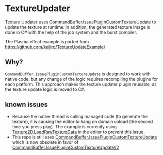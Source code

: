 # TextureUpdater

Texture Updater uses [CommandBuffer.IssuePluginCustomTextureUpdate](https://docs.unity3d.com/ScriptReference/Rendering.CommandBuffer.IssuePluginCustomTextureUpdate.html) to update the texture at runtime. In addition, the generated texture image is done in C# with the help of the job system and the burst compiler.

The Plasma effect example is ported from https://github.com/keijiro/TextureUpdateExample/

## Why?
`CommandBuffer.IssuePluginCustomTextureUpdate` is designed to work with native code, but any change of the logic requires recompiling the plugins for each platform. This approach makes the texture updater plugin reusable, as the texture update logic is moved to C#.

## known issues
 - Because the native thread is calling managed code (to generate the texture), it is causing the editor to hang on domain unload (the second time you press play).
The example is currently using [Texture2D.LoadRawTextureData](https://docs.unity3d.com/ScriptReference/Texture2D.LoadRawTextureData.html) in the editor to prevent this issue.
 - This repo is still uses [CommandBuffer.IssuePluginCustomTextureUpdate](https://docs.unity3d.com/ScriptReference/Rendering.CommandBuffer.IssuePluginCustomTextureUpdate.html) which is now obsolete in favor of [CommandBuffer.IssuePluginCustomTextureUpdateV2](https://docs.unity3d.com/2018.3/Documentation/ScriptReference/Rendering.CommandBuffer.IssuePluginCustomTextureUpdateV2.html)
